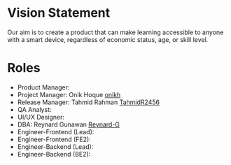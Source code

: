 # Vision Statement

Our aim is to create a product that can make learning accessible to anyone with a smart device, regardless of economic status, age, or skill level.

# Roles

- Product Manager:
- Project Manager: Onik Hoque [onikh](https://www.codermerlin.com/users/onik-hoque/Digital%20Portfolio/index.html)
- Release Manager: Tahmid Rahman [TahmidR2456](https://www.codermerlin.com/users/tahmid-rahman/Digital%20Portfolio/index.html)
- QA Analyst:
- UI/UX Designer: 
- DBA: Reynard Gunawan [Reynard-G](https://codermerlin.academy/users/reynard-gunawan/Digital%20Portfolio/index.html)
- Engineer-Frontend (Lead):
- Engineer-Frontend (FE2):
- Engineer-Backend (Lead):
- Engineer-Backend (BE2):
